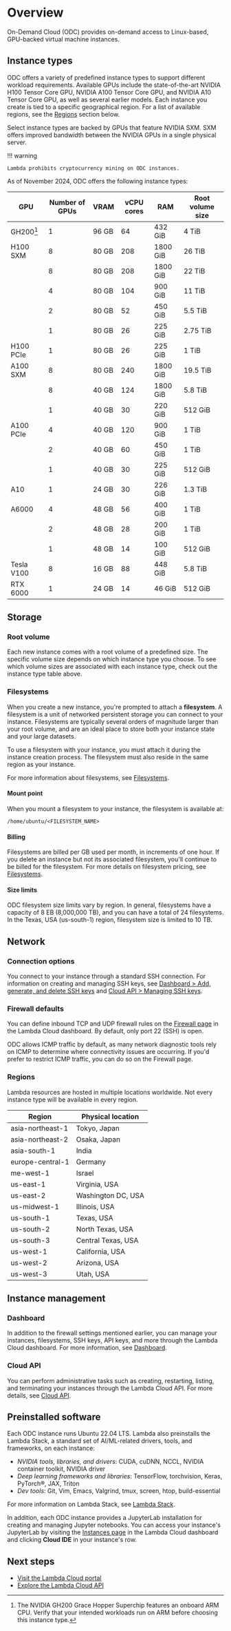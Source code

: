 # Overview

On-Demand Cloud (ODC) provides on-demand access to Linux-based, GPU-backed
virtual machine instances.

## Instance types

ODC offers a variety of predefined instance types to support different workload
requirements. Available GPUs include the state-of-the-art NVIDIA H100 Tensor
Core GPU, NVIDIA A100 Tensor Core GPU, and NVIDIA A10 Tensor Core GPU, as well
as several earlier models. Each instance you create is tied to a specific
geographical region. For a list of available regions, see the
[Regions](#regions) section below.

Select instance types are backed by GPUs that feature NVIDIA SXM. SXM offers
improved bandwidth between the NVIDIA GPUs in a single physical server.

!!! warning

    Lambda prohibits cryptocurrency mining on ODC instances.

As of November 2024, ODC offers the following instance types:

| GPU        | Number of GPUs | VRAM   | vCPU cores | RAM       | Root volume size |
|------------|----------------|--------|------------|-----------|------------------|
| GH200[^1]  | 1              | 96 GB  | 64         | 432 GiB   | 4 TiB            |
| H100 SXM   | 8              | 80 GB  | 208        | 1800 GiB  | 26 TiB           |
|            | 8              | 80 GB  | 208        | 1800 GiB  | 22 TiB           |
|            | 4              | 80 GB  | 104        | 900 GiB   | 11 TiB           |
|            | 2              | 80 GB  | 52         | 450 GiB   | 5.5 TiB          |
|            | 1              | 80 GB  | 26         | 225 GiB   | 2.75 TiB         |
| H100 PCIe  | 1              | 80 GB  | 26         | 225 GiB   | 1 TiB            |
| A100 SXM   | 8              | 80 GB  | 240        | 1800 GiB  | 19.5 TiB         |
|            | 8              | 40 GB  | 124        | 1800 GiB  | 5.8 TiB          |
|            | 1              | 40 GB  | 30         | 220 GiB   | 512 GiB          |
| A100 PCIe  | 4              | 40 GB  | 120        | 900 GiB   | 1 TiB            |
|            | 2              | 40 GB  | 60         | 450 GiB   | 1 TiB            |
|            | 1              | 40 GB  | 30         | 225 GiB   | 512 GiB          |
| A10        | 1              | 24 GB  | 30         | 226 GiB   | 1.3 TiB          |
| A6000      | 4              | 48 GB  | 56         | 400 GiB   | 1 TiB            |
|            | 2              | 48 GB  | 28         | 200 GiB   | 1 TiB            |
|            | 1              | 48 GB  | 14         | 100 GiB   | 512 GiB          |
| Tesla V100 | 8              | 16 GB  | 88         | 448 GiB   | 5.8 TiB          |
| RTX 6000   | 1              | 24 GB  | 14         | 46 GiB    | 512 GiB          |

[^1]: The NVIDIA GH200 Grace Hopper Superchip features an onboard ARM CPU.
Verify that your intended workloads run on ARM before choosing this instance
type.

## Storage

### Root volume

Each new instance comes with a root volume of a predefined size. The specific
volume size depends on which instance type you choose. To see which volume sizes
are associated with each instance type, check out the instance type table above.

### Filesystems

When you create a new instance, you're prompted to attach a **filesystem**. A
filesystem is a unit of networked persistent storage you can connect to your
instance. Filesystems are typically several orders of magnitude larger than your
root volume, and are an ideal place to store both your instance state and your
large datasets.

To use a filesystem with your instance, you must attach it during the instance
creation process. The filesystem must also reside in the same region as your
instance.

For more information about filesystems, see [Filesystems](../filesystems.md).

#### Mount point

When you mount a filesystem to your instance, the filesystem is available at:

```markup
/home/ubuntu/<FILESYSTEM_NAME>
```

#### Billing

Filesystems are billed per GB used per month, in increments of one hour. If you
delete an instance but not its associated filesystem, you'll continue to be
billed for the filesystem. For more details on filesystem pricing, see
[Filesystems](../filesystems.md).

#### Size limits

ODC filesystem size limits vary by region. In general, filesystems have a
capacity of 8 EB (8,000,000 TB), and you can have a total of 24 filesystems. In
the Texas, USA (us-south-1) region, filesystem size is limited to 10 TB.

## Network

### Connection options

You connect to your instance through a standard SSH connection. For information
on creating and managing SSH keys, see [Dashboard > Add, generate, and delete
SSH keys](dashboard.md#add-generate-and-delete-ssh-keys) and [Cloud API >
Managing SSH keys](../cloud-api.md#managing-ssh-keys).

### Firewall defaults

You can define inbound TCP and UDP firewall rules on the [Firewall
page](https://cloud.lambdalabs.com/firewall) in the Lambda Cloud dashboard. By
default, only port 22 (SSH) is open.

ODC allows ICMP traffic by default, as many network diagnostic tools rely on
ICMP to determine where connectivity issues are occurring. If you'd prefer to
restrict ICMP traffic, you can do so on the Firewall page.

### Regions

Lambda resources are hosted in multiple locations worldwide. Not every instance
type will be available in every region.

| Region           | Physical location  |
| ---------------- | ------------------ |
| asia-northeast-1 | Tokyo, Japan       |
| asia-northeast-2 | Osaka, Japan       |
| asia-south-1     | India              |
| europe-central-1 | Germany            |
| me-west-1        | Israel             |
| us-east-1        | Virginia, USA      |
| us-east-2        | Washington DC, USA |
| us-midwest-1     | Illinois, USA      |
| us-south-1       | Texas, USA         |
| us-south-2       | North Texas, USA   |
| us-south-3       | Central Texas, USA |
| us-west-1        | California, USA    |
| us-west-2        | Arizona, USA       |
| us-west-3        | Utah, USA          |

## Instance management

### Dashboard

In addition to the firewall settings mentioned earlier, you can manage your
instances, filesystems, SSH keys, API keys, and more through the Lambda Cloud
dashboard. For more information, see [Dashboard](dashboard.md).

### Cloud API

You can perform administrative tasks such as creating, restarting, listing, and
terminating your instances through the Lambda Cloud API. For more details, see
[Cloud API](../cloud-api.md).

## Preinstalled software

Each ODC instance runs Ubuntu 22.04 LTS. Lambda also preinstalls the Lambda
Stack, a standard set of AI/ML-related drivers, tools, and frameworks, on each
instance:

* _NVIDIA tools, libraries, and drivers_: CUDA, cuDNN, NCCL, NVIDIA container
  toolkit, NVIDIA driver
* _Deep learning frameworks and libraries_: TensorFlow, torchvision, Keras,
  PyTorch®, JAX, Triton
* _Dev tools_: Git, Vim, Emacs, Valgrind, tmux, screen, htop, build-essential

For more information on Lambda Stack, see
[Lambda Stack](https://lambdalabs.com/lambda-stack-deep-learning-software).

In addition, each ODC instance provides a JupyterLab installation for creating
and managing Jupyter notebooks. You can access your instance's JupyterLab by
visiting the [Instances page](https://cloud.lambdalabs.com/instances) in the
Lambda Cloud dashboard and clicking **Cloud IDE** in your instance's row.

## Next steps

* [Visit the Lambda Cloud portal](https://cloud.lambdalabs.com)
* [Explore the Lambda Cloud API](../cloud-api.md)
